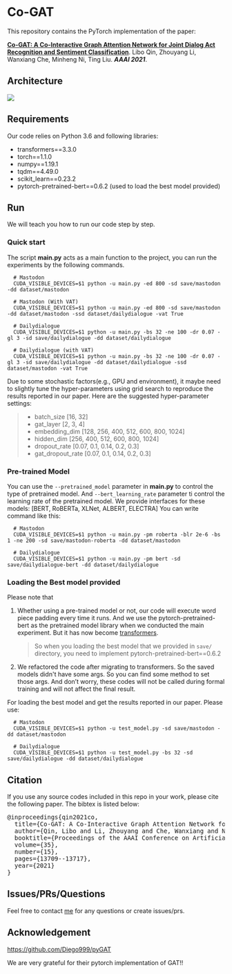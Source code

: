 # Co-GAT
This repository contains the PyTorch implementation of the paper: 

**[Co-GAT: A Co-Interactive Graph Attention Network for Joint Dialog Act
Recognition and Sentiment Classification](https://ojs.aaai.org/index.php/AAAI/article/view/17616)**. 
Libo Qin, Zhouyang Li, Wanxiang Che, Minheng Ni, Ting Liu. 
***AAAI 2021***.

## Architecture

<img src="img/framework.jpg">

## Requirements
Our code relies on Python 3.6 and following libraries:
- transformers==3.3.0
- torch==1.1.0
- numpy==1.19.1
- tqdm==4.49.0
- scikit_learn==0.23.2
- pytorch-pretrained-bert==0.6.2 (used to load the best model provided)

## Run 
We will teach you how to run our code step by step.

### Quick start
The script **main.py** acts as a main function to the project, you can run the experiments by the following commands.

  ``` shell script
    # Mastodon
    CUDA_VISIBLE_DEVICES=$1 python -u main.py -ed 800 -sd save/mastodon -dd dataset/mastodon

    # Mastodon (With VAT)
    CUDA_VISIBLE_DEVICES=$1 python -u main.py -ed 800 -sd save/mastodon -dd dataset/mastodon -ssd dataset/dailydialogue -vat True
  
    # Dailydialogue
    CUDA_VISIBLE_DEVICES=$1 python -u main.py -bs 32 -ne 100 -dr 0.07 -gl 3 -sd save/dailydialogue -dd dataset/dailydialogue

    # Dailydialogue (with VAT)
    CUDA_VISIBLE_DEVICES=$1 python -u main.py -bs 32 -ne 100 -dr 0.07 -gl 3 -sd save/dailydialogue -dd dataset/dailydialogue -ssd dataset/mastodon -vat True
  ```

Due to some stochastic factors(e.g., GPU and environment), it maybe need to slightly tune the hyper-parameters using grid search to reproduce the results reported in our paper.
Here are the suggested hyper-parameter settings:
  > + batch_size [16, 32]    
  > + gat_layer [2, 3, 4]
  > + embedding_dim [128, 256, 400, 512, 600, 800, 1024]
  > + hidden_dim [256, 400, 512, 600, 800, 1024]
  > + dropout_rate [0.07, 0.1, 0.14, 0.2, 0.3]
  > + gat_dropout_rate [0.07, 0.1, 0.14, 0.2, 0.3]


### Pre-trained Model
You can use the `--pretrained_model` parameter in **main.py** to control the type of pretrained model.
And `--bert_learning_rate` parameter ti control the learning rate of the pretrained model.
We provide interfaces for these models: [BERT, RoBERTa, XLNet, ALBERT, ELECTRA]
You can write command like this:
``` shell script
  # Mastodon
  CUDA_VISIBLE_DEVICES=$1 python -u main.py -pm roberta -blr 2e-6 -bs 1 -ne 200 -sd save/mastodon-roberta -dd dataset/mastodon
  
  # Dailydialogue
  CUDA_VISIBLE_DEVICES=$1 python -u main.py -pm bert -sd save/dailydialogue-bert -dd dataset/dailydialogue
```


### Loading the Best model provided
Please note that 
1. Whether using a pre-trained model or not, our code will execute word piece padding every time it runs.
    And we use the pytorch-pretrained-bert as the pretrained model library when we conducted the main experiment. 
    But it has now become [transformers](https://github.com/huggingface/transformers). 
    
    > So when you loading the best model that we provided in `save/` directory, you need to implement pytorch-pretrained-bert==0.6.2
2. We refactored the code after migrating to transformers. So the saved models didn't have some args.
    So you can find some method to set those args. 
    And don’t worry, these codes will not be called during formal training and will not affect the final result.
    
For loading the best model and get the results reported in our paper. Please use:

  ``` shell script
    # Mastodon
    CUDA_VISIBLE_DEVICES=$1 python -u test_model.py -sd save/mastodon -dd dataset/mastodon

    # Dailydialogue
    CUDA_VISIBLE_DEVICES=$1 python -u test_model.py -bs 32 -sd save/dailydialogue -dd dataset/dailydialogue
   ```



## Citation
If you use any source codes included in this repo in your work, please cite the following paper. 
The bibtex is listed below:

<pre>
@inproceedings{qin2021co,
  title={Co-GAT: A Co-Interactive Graph Attention Network for Joint Dialog Act Recognition and Sentiment Classification},
  author={Qin, Libo and Li, Zhouyang and Che, Wanxiang and Ni, Minheng and Liu, Ting},
  booktitle={Proceedings of the AAAI Conference on Artificial Intelligence},
  volume={35},
  number={15},
  pages={13709--13717},
  year={2021}
}
</pre>

## Issues/PRs/Questions 
Feel free to contact [me](mailto:zhouyangli@ir.hit.edu.cn) for any questions or create issues/prs.

## Acknowledgement
https://github.com/Diego999/pyGAT

We are very grateful for their pytorch implementation of GAT!!
